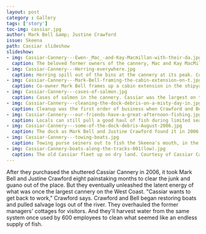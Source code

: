 ```yaml
---
layout: post
category : Gallery
tags: ['story']
toc-img: cassiar.jpg
author: Mark Bell &amp; Justine Crawford
issue: Skeena
path: Cassiar slideshow
slideshow:
- img: Cassiar-Cannery---Ewen-_Mac_-and-Kay-Macmillan-with-their-da.jpg
  caption: The beloved former owners of the cannery, Mac and Kay MacMillan, with their daughter, Leslie. Courtesy of Cassiar Cannery. 
- img: Cassiar-Cannery---Herring-everywhere.jpg
  caption: Herring spill out of the bins at the cannery at its peak. Courtesy of Prince Rupert District Regional Archive.
- img: Cassiar-Cannery---Mark-Bell-framing-the-cabin-extension-on-t.jpg
  caption: Co-owner Mark Bell frames up a cabin extension in the shipyard, as part of one of Cassiar’s new businesses - boat refurbishment. Courtesy of Cassiar Cannery. 
- img: Cassiar-Cannery---cases-of-salmon.jpg
  caption: Cases of salmon in the cannery. Cassiar was the largest on the West Coast by volume, at its peak. Courtesy of Prince Rupert District Regional Archive.
- img: Cassiar-Cannery---cleaning-the-dock-debris-on-a-misty-day-in.jpg
  caption: Cleanup was the first order of business when Crawford and Bell arrived in 2006. Courtesy of Cassiar Cannery. 
- img: Cassiar-Cannery---our-friends-have-a-great-afternoon-fishing.jpg
  caption: Locals can still pull a good haul of fish during limited seasons. Courtesy of Cassiar Cannery. 
- img: Cassiar-Cannery---some-of-the-dock-debris-August-2006.jpg
  caption: The dock as Mark Bell and Justine Crawford found it in 2006. Courtesy of Cassiar Cannery. 
- img: Cassiar-Cannery---towing-boats.jpg
  caption: Towing purse seiners out to fish the Skeena's mouth, in the old days. Courtesy of Prince Rupert District Regional Archive
- img: Cassiar-Cannery-boats-along-the-tracks-001(low).jpg
  caption: The old Cassiar fleet up on dry land. Courtesy of Cassiar Cannery.
---
```

After they purchased the shuttered Cassiar Cannery in 2006, it took Mark Bell and Justine Crawford eight painstaking months to clear the junk and guano out of the place. But they eventually unleashed the latent energy of what was once the largest cannery on the West Coast. "Cassiar wants to get back to work," Crawford says. Crawford and Bell began restoring boats and pulled salvage logs out of the river. They overhauled the former managers' cottages for visitors. And they'll harvest water from the same system once used by 600 employees to clean what seemed like an endless supply of fish.   
